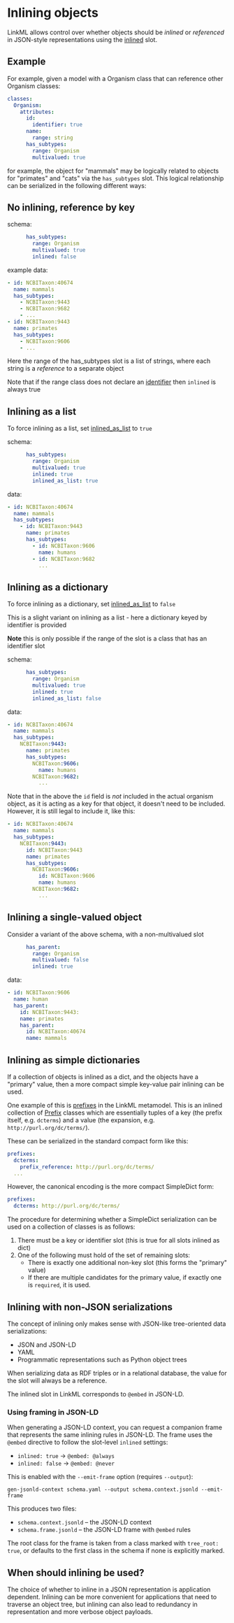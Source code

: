 # Inlining objects

LinkML allows control over whether objects should be *inlined* or *referenced* in JSON-style representations using the [inlined](https://w3id.org/linkml/inlined) slot.

## Example

For example, given a model with a Organism class that can reference other Organism classes:

```yaml
classes:
  Organism:
    attributes:
      id:
        identifier: true
      name:
        range: string
      has_subtypes:
        range: Organism
        multivalued: true
```

for example, the object for "mammals" may be logically related to objects for "primates" and "cats" via the `has_subtypes` slot. This logical relationship can be serialized in the following different ways:

## No inlining, reference by key

schema:

```yaml
      has_subtypes:
        range: Organism
        multivalued: true
        inlined: false
```

example data:

```yaml
- id: NCBITaxon:40674
  name: mammals
  has_subtypes:
    - NCBITaxon:9443
    - NCBITaxon:9682
    - ...
- id: NCBITaxon:9443
  name: primates
  has_subtypes:
    - NCBITaxon:9606
    - ...
```

Here the range of the has_subtypes slot is a list of strings, where each string is a *reference* to a separate object

Note that if the range class does not declare an [identifier](https://w3id.org/linkml/identifier) then `inlined` is always true

## Inlining as a list

To force inlining as a list, set [inlined_as_list](https://w3id.org/linkml/inlined_as_list) to `true`

schema:

```yaml
      has_subtypes:
        range: Organism
        multivalued: true
        inlined: true
        inlined_as_list: true
```

data:

```yaml
- id: NCBITaxon:40674
  name: mammals
  has_subtypes:
    - id: NCBITaxon:9443
      name: primates
      has_subtypes:
        - id: NCBITaxon:9606
          name: humans
        - id: NCBITaxon:9682
          ...
```

## Inlining as a dictionary

To force inlining as a dictionary, set [inlined_as_list](https://w3id.org/linkml/inlined_as_list) to `false`

This is a slight variant on inlining as a list - here a dictionary keyed by identifier is provided

**Note** this is only possible if the range of the slot is a class that has an identifier slot

schema:

```yaml
      has_subtypes:
        range: Organism
        multivalued: true
        inlined: true
        inlined_as_list: false
```

data:

```yaml
- id: NCBITaxon:40674
  name: mammals
  has_subtypes:
    NCBITaxon:9443:
      name: primates
      has_subtypes:
        NCBITaxon:9606:
          name: humans
        NCBITaxon:9682:
          ...
```

Note that in the above the `id` field is *not* included in the actual
organism object, as it is acting as a key for that object, it doesn't
need to be included. However, it is still legal to include it,
like this:

```yaml
- id: NCBITaxon:40674
  name: mammals
  has_subtypes:
    NCBITaxon:9443:
      id: NCBITaxon:9443
      name: primates
      has_subtypes:
        NCBITaxon:9606:
          id: NCBITaxon:9606
          name: humans
        NCBITaxon:9682:
          ...
```

## Inlining a single-valued object

Consider a variant of the above schema, with a non-multivalued slot

```yaml
      has_parent:
        range: Organism
        multivalued: false
        inlined: true
```

data:

```yaml
- id: NCBITaxon:9606
  name: human
  has_parent:
    id: NCBITaxon:9443:
    name: primates
    has_parent:
      id: NCBITaxon:40674
      name: mammals
```

## Inlining as simple dictionaries

If a collection of objects is inlined as a dict, and the objects have a "primary" value, then
a more compact simple key-value pair inlining can be used.

One example of this is [prefixes](https://w3id.org/linkml/prefixes) in the LinkML metamodel. This is an
inlined collection of [Prefix](https://w3id.org/linkml/Prefix) classes which are essentially tuples of
a key (the prefix itself, e.g. `dcterms`) and a value (the expansion, e.g. `http://purl.org/dc/terms/`).

These can be serialized in the standard compact form like this:

```yaml
prefixes:
  dcterms:
    prefix_reference: http://purl.org/dc/terms/
  ...
```

However, the canonical encoding is the more compact SimpleDict form:

```yaml
prefixes:
  dcterms: http://purl.org/dc/terms/
```

The procedure for determining whether a SimpleDict serialization can be used
on a collection of classes is as follows:

1. There must be a key or identifier slot (this is true for all slots inlined as dict)
2. One of the following must hold of the set of remaining slots:
    - There is exactly one additional non-key slot (this forms the "primary" value)
    - If there are multiple candidates for the primary value, if exactly one is `required`, it is used.

## Inlining with non-JSON serializations

The concept of inlining only makes sense with JSON-like tree-oriented data serializations:

 * JSON and JSON-LD
 * YAML
 * Programmatic representations such as Python object trees

When serializing data as RDF triples or in a relational database, the value for the slot will always be a reference.

The inlined slot in LinkML corresponds to `@embed` in JSON-LD.

### Using framing in JSON-LD

When generating a JSON-LD context, you can request a companion frame
that represents the same inlining rules in JSON-LD. The frame uses the
`@embed` directive to follow the slot-level `inlined` settings:

* `inlined: true` → `@embed: @always`
* `inlined: false` → `@embed: @never`

This is enabled with the ``--emit-frame`` option (requires ``--output``):

    gen-jsonld-context schema.yaml --output schema.context.jsonld --emit-frame

This produces two files:

* ``schema.context.jsonld`` – the JSON-LD context
* ``schema.frame.jsonld`` – the JSON-LD frame with `@embed` rules

The root class for the frame is taken from a class marked with ``tree_root: true``,
or defaults to the first class in the schema if none is explicitly marked.

## When should inlining be used?

The choice of whether to inline in a JSON representation is application dependent. Inlining can be more convenient for applications that need to traverse an object tree, but inlining can also lead to redundancy in representation and more verbose object payloads.
